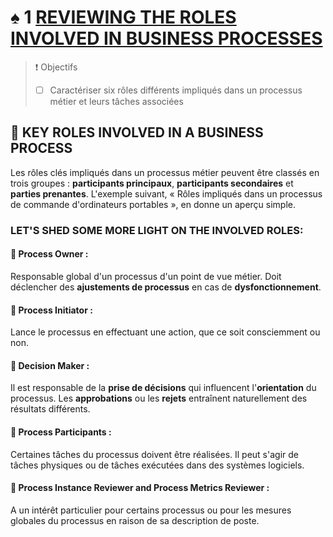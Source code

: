 # ♠ 1 [REVIEWING THE ROLES INVOLVED IN BUSINESS PROCESSES](https://learning.sap.com/learning-journeys/create-processes-and-automations-with-sap-build-process-automation/reviewing-the-roles-involved-in-business-processes_d6b5b3e5-7dfc-4c98-905e-9f450b53afa4)

> :exclamation: Objectifs
>
> - [ ] Caractériser six rôles différents impliqués dans un processus métier et leurs tâches associées

## :closed_book: KEY ROLES INVOLVED IN A BUSINESS PROCESS

Les rôles clés impliqués dans un processus métier peuvent être classés en trois groupes : **participants principaux**, **participants secondaires** et **parties prenantes**. L'exemple suivant, « Rôles impliqués dans un processus de commande d'ordinateurs portables », en donne un aperçu simple.

### LET'S SHED SOME MORE LIGHT ON THE INVOLVED ROLES:

#### :small_red_triangle_down: Process Owner :

Responsable global d'un processus d'un point de vue métier. Doit déclencher des **ajustements de processus** en cas de **dysfonctionnement**.

#### :small_red_triangle_down: Process Initiator :

Lance le processus en effectuant une action, que ce soit consciemment ou non.

#### :small_red_triangle_down: Decision Maker :

Il est responsable de la **prise de décisions** qui influencent l'**orientation** du processus. Les **approbations** ou les **rejets** entraînent naturellement des résultats différents.

#### :small_red_triangle_down: Process Participants :

Certaines tâches du processus doivent être réalisées. Il peut s'agir de tâches physiques ou de tâches exécutées dans des systèmes logiciels.

#### :small_red_triangle_down: Process Instance Reviewer and Process Metrics Reviewer :

A un intérêt particulier pour certains processus ou pour les mesures globales du processus en raison de sa description de poste.
